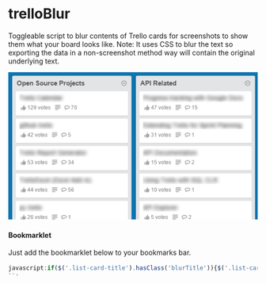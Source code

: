 # trelloBlur

Toggleable script to blur contents of Trello cards for screenshots to show them what your board looks like. Note: It uses CSS to blur the text so exporting the data in a non-screenshot method way will contain the original underlying text.

![Blurred board sample](blurry_board.png)

#### Bookmarklet

Just add the bookmarklet below to your bookmarks bar.

```javascript
javascript:if($('.list-card-title').hasClass('blurTitle')){$('.list-card-title').css({"color":"black","text-shadow":"none"}).removeClass('blurTitle');}else{$('.list-card-title').css({"color":"transparent","text-shadow":"0 0 10px black"}).addClass('blurTitle');};void 0;)
``'
